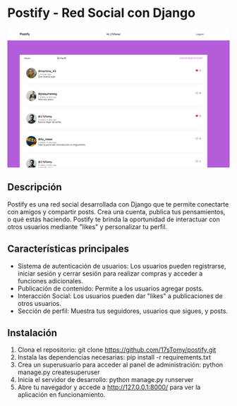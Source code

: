# Postify - Red Social con Django

![Inicio](media/inicio.png)

## Descripción
Postify es una red social desarrollada con Django que te permite conectarte con amigos y compartir posts. Crea una cuenta, publica tus pensamientos, o qué estás haciendo. Postify te brinda la oportunidad de interactuar con otros usuarios mediante "likes" y personalizar tu perfil.

## Características principales
- Sistema de autenticación de usuarios: Los usuarios pueden registrarse, iniciar sesión y cerrar sesión para realizar compras y acceder a funciones adicionales.
- Publicación de contenido: Permite a los usuarios agregar posts.
- Interacción Social: Los usuarios pueden dar "likes" a publicaciones de otros usuarios.
- Sección de perfil: Muestra tus seguidores, usuarios que sigues, y posts.

## Instalación
1. Clona el repositorio: git clone https://github.com/17sTomy/postify.git
2. Instala las dependencias necesarias: pip install -r requirements.txt
3. Crea un superusuario para acceder al panel de administración: python manage.py createsuperuser
4. Inicia el servidor de desarrollo: python manage.py runserver
5. Abre tu navegador y accede a http://127.0.0.1:8000/ para ver la aplicación en funcionamiento.


